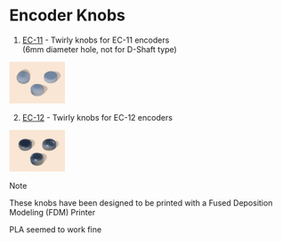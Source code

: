 # Encoder Knobs  

1. [EC-11](/knobs/EC11/) - Twirly knobs for EC-11 encoders  
(6mm diameter hole, not for D-Shaft type)  
	
<img src="EC11/images/EC-11-set.png" width="100">  
<br/>  

2. [EC-12](/knobs/EC12/) - Twirly knobs for EC-12 encoders  

<img src="EC12/images/EC12-Knobs.png" width="100">  
<br/>  


> [!NOTE]  
> These knobs have been designed to be printed with a Fused Deposition Modeling (FDM) Printer  
>  
> PLA seemed to work fine  
>  
> 